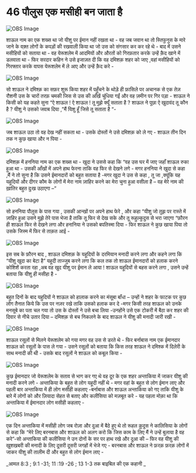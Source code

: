 # 46 पौलुस एक मसीही बन जाता है 

![OBS Image](https://cdn.door43.org/obs/jpg/360px/obs-en-46-01.jpg)

शाऊल नाम का एक शख्स था जो यीशु पर ईमान नहीं रखता था - वह जब जवान था तो स्तिफुनुस के मारे जाने के वक़्त लोगों के कपड़ों की रखवाली किया था जो उस को संगसार कर कर रहे थे - बाद में उसने मसीहियों को सताया था - वह येरूशलेम में आदमियों और औरतों को गिरफ़तार करके उन्हें क़ैद खाने में डलवाता था - फिर सरदार कहिन ने उसे इजाज़त दी कि वह दमिशक़ शहर को जाए ,वहां मसीहियों को गिरफ्तार करके वापस येरूशलेम में ले आए और उन्हें क़ैद करे - 

![OBS Image](https://cdn.door43.org/obs/jpg/360px/obs-en-46-02.jpg)

सो शाऊल ने दमिश्क़ का सफ़र शुरू किया शहर में पहुँचने के थोड़े ही फ़ासिले पर अचानक से एक तेज़ रौशनी उस के चारों तरफ़ चमकी जिस से उस की आँखें चुंधिया गईं और वह ज़मीन पर गिर पड़ा - शाऊल ने किसी को यह कहते सुना “ऐ शाऊल ! ऐ शाऊल ! तू मुझे क्यूँ सताता है ? शाऊल ने पूछा ऐ खुदावंद तू कौन है ? यीशु ने उसको जवाब दिया ,”मैं यिशु हूँ जिसे तू सताता है “- 

![OBS Image](https://cdn.door43.org/obs/jpg/360px/obs-en-46-03.jpg)

जब शाऊल उठा तो वह देख नहीं सकता था - उसके दोस्तों ने उसे दमिशक़ को ले गए - शाऊल तीन दिन तक न कुछ खाया और न पिया -

![OBS Image](https://cdn.door43.org/obs/jpg/360px/obs-en-46-04.jpg)

दमिशक़ में हननिया नाम का एक शख्स था - खुदा ने उससे कहा कि “वह उस घर में जाए जहाँ शाऊल रुका हुआ था - उसकी आँखों में अपने हाथ फेरना ताकि वह फिर से देखने लगे - मगर हननिया ने खुदा से कहा ,मैं ने तो सुना है कि उसने ईमानदारों को बहुत सताया है -मगर खुदा ने उस से कहा , तू जा ,क्यूंकि यह यहूदियों और दीगर कौम के लोगों में मेरा नाम ज़ाहिर करने का मेरा चुना हुआ वसीला है – वह मेरे नाम की ख़ातिर बहुत दुःख उठाएगा –“  

![OBS Image](https://cdn.door43.org/obs/jpg/360px/obs-en-46-05.jpg)

सो हननिया पौलुस के पास गया , उसकी आन्खों पर अपने हाथ फेरे , और कहा “यीशु जो तुझ पर रास्ते में ज़ाहिर हुआ उसने मुझे तेरे पास भेजा है ताकि तू फिर से देख सके और तू रूहुल्कुदुस से भरा जाएगा “फ़ौरन ही शाऊल फिर से देखने लगा और  हनानिया ने उसको बपतिस्मा दिया - फिर शाऊल ने कुछ खाया पिया तो उसके जिस्म में फिर से ताक़त आई - 

![OBS Image](https://cdn.door43.org/obs/jpg/360px/obs-en-46-06.jpg)

इस सब के फ़ौरन बाद , शाऊल दमिशक़ के यहूदियों के दरमियान मनादी करने लगा और कहने लगा कि “यीशु खुदा का बेटा है” यहूदी ताज्जुब करने लगा कि कल तक तो शाऊल ईमानदारों को हलाक करने कोशिशें करता रहा ,अब वह खुद यीशु पर ईमान ले आया ! शाऊल यहूदियों से बहस करने लगा , उसने उन्हें बताया कि यीशु ही मसीहा है -  

![OBS Image](https://cdn.door43.org/obs/jpg/360px/obs-en-46-07.jpg)

बहुत दिनों के बाद यहुदियों ने शाऊल को हालाक करने का मंसूबा बाँधा – उन्हों ने शहर के फाटक पर कुछ लोग तैनात किये कि उस पर नज़र रखे ताकि उसको हलाक कर दे -मगर किसी तरह शाऊल को उनके मनसूबे का पता चल गया तो उस के दोस्तों ने उसे बचा लिया -उनहोंने उसे एक टोकरी में बैठा कर शहर की दिवार से नीचे उतार दिया – दमिशक़ से बच  निकलने के बाद शाऊल ने यीशु की मनादी जारी रखी -     


![OBS Image](https://cdn.door43.org/obs/jpg/360px/obs-en-46-08.jpg)

शाऊल रसूलों से मिलने येरूशलेम को गया मगर वह उस से डरते थे - फिर बर्नाबास नाम एक ईमानदार शाऊल को  रसूलों के पास ले गया - उसने रसूलों को बताया कि किस तरह शाऊल ने दमिश्क में दिलेरी के साथ मनादी की थी - उसके बाद रसूलों ने शाऊल को कबूल किया - 

![OBS Image](https://cdn.door43.org/obs/jpg/360px/obs-en-46-09.jpg)

कुछ ईमानदार जो येरूशलेम के सताव से भाग कर गए थे वह दूर के एक शहर अन्ताकिया में जाकर यीशु की मनादी करने लगे - अन्ताकिया के बहुत से लोग यहूदी नहीं थे - मगर वहां के बहुत से लोग ईमान लाए और पहली बार अन्ताकिया में ही लोग मसीही कहलाए -बर्नाबास और शाऊल अन्ताकिया को गए ताकि यीशु के बारे में लोगों को और ज़ियादा सेहत से बताए और कलीसिया को मज़बूत करे - यह पहला मोक़ा था कि अन्ताकिया में ईमानदार लोग मसीही कहलाए - 

![OBS Image](https://cdn.door43.org/obs/jpg/360px/obs-en-46-10.jpg)

एक दिन अन्ताकिया में मसीही लोग जब रोज़ा और दुआ में बैठे हुए थे तो रूहल क़ुदुस ने कालिसिया के लोगों से कहा कि “मेरे लिए बरनबास और शाऊल को अलग करो कि जिस काम के लिए मैं ने उन्हें बुलाया है वह करे”-सो अन्ताकिया की कलीसिया ने उन दोनों के सर पर हाथ रखे और दुआ की – फिर वह यीशु की खुशखबरी की मनादी के लिए दूसरी दूसरी जगहों में भेजे गए - बरनबास और शाऊल ने फ़रक़ फ़रक़ लोगों में जाकर यीशु की तालीम दी और बहुत से लोग ईमान लाए -     

_आमल 8:3 ; 9:1 -31; 11 :19 -26 ; 13 1-3 तक बाइबिल की एक कहानी _